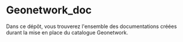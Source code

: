 # Geonetwork_doc

Dans ce dépôt, vous trouverez l'ensemble des documentations créées durant la mise en place du catalogue Geonetwork.
